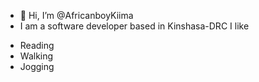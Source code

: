 - 👋 Hi, I’m @AfricanboyKiima
- I am a software developer based in Kinshasa-DRC
I like 
* Reading
* Walking
* Jogging

